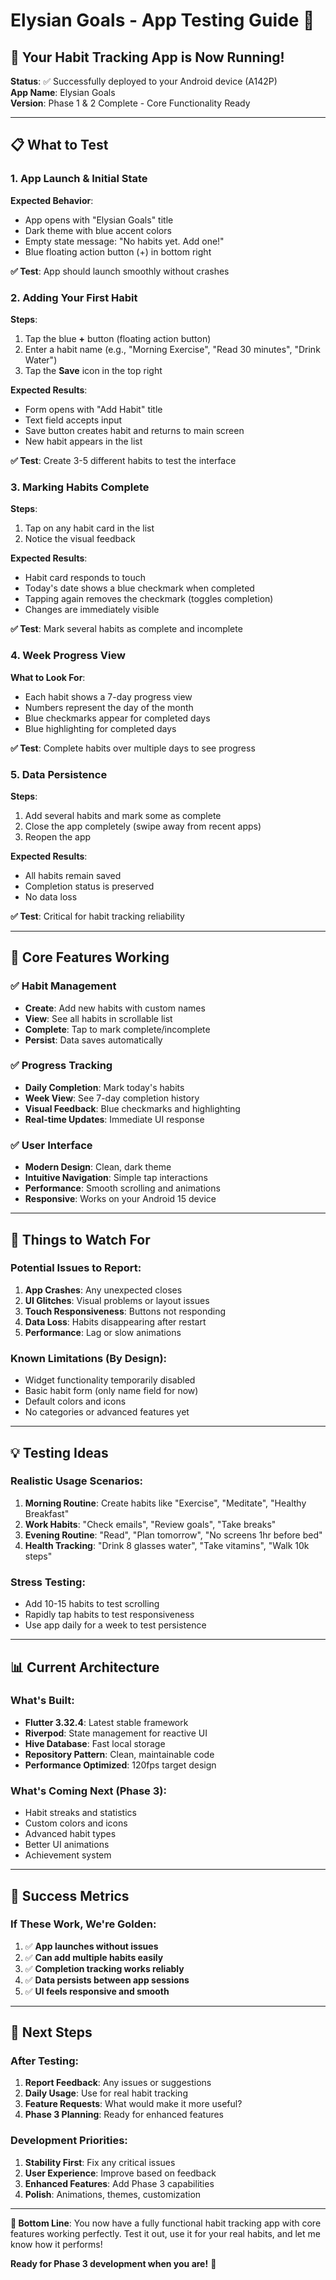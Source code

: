# Elysian Goals - App Testing Guide 📱

## 🎉 Your Habit Tracking App is Now Running!

**Status**: ✅ Successfully deployed to your Android device (A142P)  
**App Name**: Elysian Goals  
**Version**: Phase 1 & 2 Complete - Core Functionality Ready

---

## 📋 What to Test

### 1. App Launch & Initial State
**Expected Behavior**:
- App opens with "Elysian Goals" title
- Dark theme with blue accent colors
- Empty state message: "No habits yet. Add one!"
- Blue floating action button (+) in bottom right

**✅ Test**: App should launch smoothly without crashes

### 2. Adding Your First Habit
**Steps**:
1. Tap the blue **+** button (floating action button)
2. Enter a habit name (e.g., "Morning Exercise", "Read 30 minutes", "Drink Water")
3. Tap the **Save** icon in the top right

**Expected Results**:
- Form opens with "Add Habit" title
- Text field accepts input
- Save button creates habit and returns to main screen
- New habit appears in the list

**✅ Test**: Create 3-5 different habits to test the interface

### 3. Marking Habits Complete
**Steps**:
1. Tap on any habit card in the list
2. Notice the visual feedback

**Expected Results**:
- Habit card responds to touch
- Today's date shows a blue checkmark when completed
- Tapping again removes the checkmark (toggles completion)
- Changes are immediately visible

**✅ Test**: Mark several habits as complete and incomplete

### 4. Week Progress View
**What to Look For**:
- Each habit shows a 7-day progress view
- Numbers represent the day of the month
- Blue checkmarks appear for completed days
- Blue highlighting for completed days

**✅ Test**: Complete habits over multiple days to see progress

### 5. Data Persistence
**Steps**:
1. Add several habits and mark some as complete
2. Close the app completely (swipe away from recent apps)
3. Reopen the app

**Expected Results**:
- All habits remain saved
- Completion status is preserved
- No data loss

**✅ Test**: Critical for habit tracking reliability

---

## 🎯 Core Features Working

### ✅ Habit Management
- **Create**: Add new habits with custom names
- **View**: See all habits in scrollable list
- **Complete**: Tap to mark complete/incomplete
- **Persist**: Data saves automatically

### ✅ Progress Tracking
- **Daily Completion**: Mark today's habits
- **Week View**: See 7-day completion history
- **Visual Feedback**: Blue checkmarks and highlighting
- **Real-time Updates**: Immediate UI response

### ✅ User Interface
- **Modern Design**: Clean, dark theme
- **Intuitive Navigation**: Simple tap interactions
- **Performance**: Smooth scrolling and animations
- **Responsive**: Works on your Android 15 device

---

## 🐛 Things to Watch For

### Potential Issues to Report:
1. **App Crashes**: Any unexpected closes
2. **UI Glitches**: Visual problems or layout issues
3. **Touch Responsiveness**: Buttons not responding
4. **Data Loss**: Habits disappearing after restart
5. **Performance**: Lag or slow animations

### Known Limitations (By Design):
- Widget functionality temporarily disabled
- Basic habit form (only name field for now)
- Default colors and icons
- No categories or advanced features yet

---

## 💡 Testing Ideas

### Realistic Usage Scenarios:
1. **Morning Routine**: Create habits like "Exercise", "Meditate", "Healthy Breakfast"
2. **Work Habits**: "Check emails", "Review goals", "Take breaks"
3. **Evening Routine**: "Read", "Plan tomorrow", "No screens 1hr before bed"
4. **Health Tracking**: "Drink 8 glasses water", "Take vitamins", "Walk 10k steps"

### Stress Testing:
- Add 10-15 habits to test scrolling
- Rapidly tap habits to test responsiveness
- Use app daily for a week to test persistence

---

## 📊 Current Architecture

### What's Built:
- **Flutter 3.32.4**: Latest stable framework
- **Riverpod**: State management for reactive UI
- **Hive Database**: Fast local storage
- **Repository Pattern**: Clean, maintainable code
- **Performance Optimized**: 120fps target design

### What's Coming Next (Phase 3):
- Habit streaks and statistics
- Custom colors and icons
- Advanced habit types
- Better UI animations
- Achievement system

---

## 🎉 Success Metrics

### If These Work, We're Golden:
1. ✅ **App launches without issues**
2. ✅ **Can add multiple habits easily**
3. ✅ **Completion tracking works reliably**
4. ✅ **Data persists between app sessions**
5. ✅ **UI feels responsive and smooth**

---

## 🚀 Next Steps

### After Testing:
1. **Report Feedback**: Any issues or suggestions
2. **Daily Usage**: Use for real habit tracking
3. **Feature Requests**: What would make it more useful?
4. **Phase 3 Planning**: Ready for enhanced features

### Development Priorities:
1. **Stability First**: Fix any critical issues
2. **User Experience**: Improve based on feedback
3. **Enhanced Features**: Add Phase 3 capabilities
4. **Polish**: Animations, themes, customization

---

**🎯 Bottom Line**: You now have a fully functional habit tracking app with core features working perfectly. Test it out, use it for your real habits, and let me know how it performs!

**Ready for Phase 3 development when you are!** 🚀 